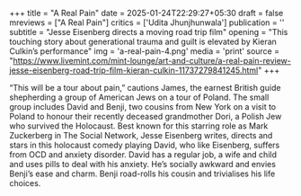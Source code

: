 +++
title = "A Real Pain"
date = 2025-01-24T22:29:27+05:30
draft = false
mreviews = ["A Real Pain"]
critics = ['Udita Jhunjhunwala']
publication = ''
subtitle = "Jesse Eisenberg directs a moving road trip film"
opening = "This touching story about generational trauma and guilt is elevated by Kieran Culkin’s performance"
img = 'a-real-pain-4.png'
media = 'print'
source = "https://www.livemint.com/mint-lounge/art-and-culture/a-real-pain-review-jesse-eisenberg-road-trip-film-kieran-culkin-11737279841245.html"
+++

“This will be a tour about pain,” cautions James, the earnest British guide shepherding a group of American Jews on a tour of Poland. The small group includes David and Benji, two cousins from New York on a visit to Poland to honour their recently deceased grandmother Dori, a Polish Jew who survived the Holocaust. Best known for this starring role as Mark Zuckerberg in The Social Network, Jesse Eisenberg writes, directs and stars in this holocaust comedy playing David, who like Eisenberg, suffers from OCD and anxiety disorder. David has a regular job, a wife and child and uses pills to deal with his anxiety. He’s socially awkward and envies Benji’s ease and charm. Benji road-rolls his cousin and trivialises his life choices.
